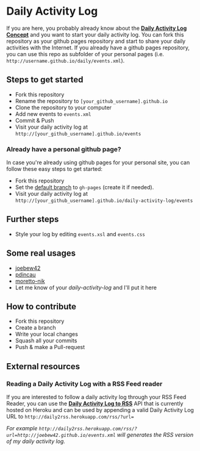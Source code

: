 # Daily Activity Log

If you are here, you probably already know about the [**Daily Activity Log Concept**](https://github.com/joebew42/daily-activity-log-concept) and you want to start your daily activity log. You can fork this repository as your github pages repository and start to share your daily activities with the Internet. If you already have a github pages repository, you can use this repo as subfolder of your personal pages (i.e. `http://username.github.io/daily/events.xml`).

## Steps to get started

- Fork this repository
- Rename the repository to `[your_github_username].github.io`
- Clone the repository to your computer
- Add new events to `events.xml`
- Commit & Push
- Visit your daily activity log at `http://[your_github_username].github.io/events`

### Already have a personal github page?

In case you're already using github pages for your personal site, you can follow these easy steps to get started:

- Fork this repository
- Set the [default branch](https://github.com/christian-fei/daily-activity-log/settings/branches) to `gh-pages` (create it if needed).
- Visit your daily activity log at `http://[your_github_username].github.io/daily-activity-log/events`

## Further steps

- Style your log by editing `events.xsl` and `events.css`

## Some real usages

- [joebew42](http://joebew42.github.io/events.xml)
- [pdincau](http://pdincau.github.io/events.xml)
- [moretto-nik](http://moretto-nik.github.io/events.xml)
- Let me know of your _daily-activity-log_ and I'll put it here

## How to contribute

- Fork this repository
- Create a branch
- Write your local changes
- Squash all your commits
- Push & make a Pull-request

## External resources

### Reading a Daily Activity Log with a RSS Feed reader

If you are interested to follow a daily activity log through your RSS Feed Reader,
you can use the [**Daily Activity Log to RSS**](https://github.com/joebew42/daily-activity-log-to-rss)
API that is currently hosted on Heroku and can be used by appending a
valid Daily Activity Log URL to `http://daily2rss.herokuapp.com/rss/?url=`

_For example `http://daily2rss.herokuapp.com/rss/?url=http://joebew42.github.io/events.xml`
will generates the RSS version of my daily activity log._
